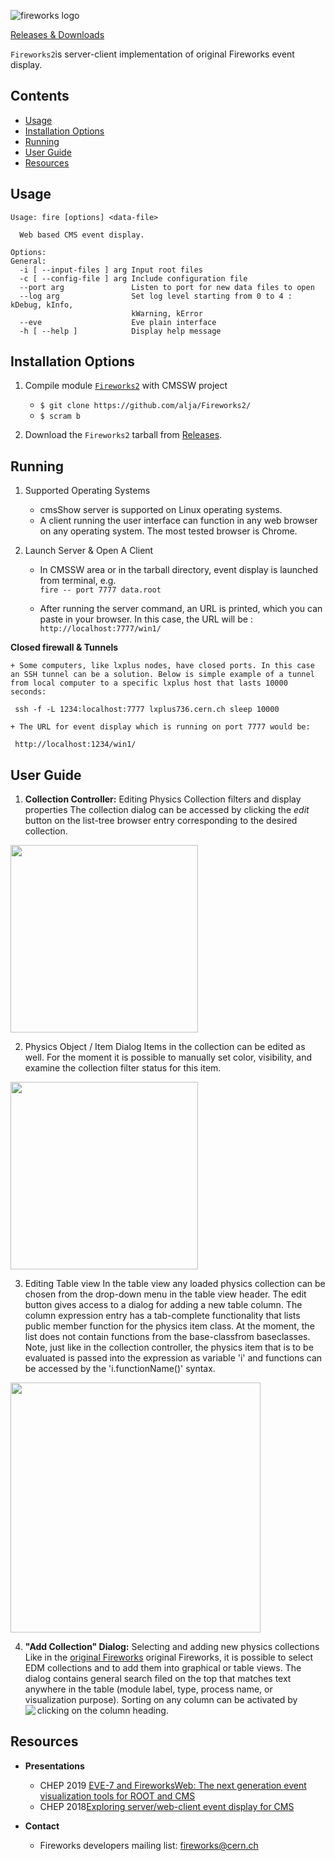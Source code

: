 ﻿

![fireworks logo](https://gist.githubusercontent.com/alja/2b7656a65bf8e78a26f1f7e93cbd5282/raw/45e30b390e75381869dce49cc7e2489fae910ce8/logo-fireworks.png)

[Releases & Downloads](https://github.com/alja/Fireworks2/releases)

`Fireworks2`is server-client implementation of original Fireworks event display.

<!-- START doctoc generated TOC please keep comment here to allow auto update -->
<!-- DON'T EDIT THIS SECTION, INSTEAD RE-RUN doctoc TO UPDATE -->
## Contents

- [Usage](#usage)
- [Installation Options](#installation-options)
- [Running](#running)
- [User Guide](#user-guide)
- [Resources](#resources)

<!-- END doctoc generated TOC please keep comment here to allow auto update -->

**Usage**
---

```
Usage: fire [options] <data-file>

  Web based CMS event display.

Options:
General:
  -i [ --input-files ] arg Input root files
  -c [ --config-file ] arg Include configuration file
  --port arg               Listen to port for new data files to open
  --log arg                Set log level starting from 0 to 4 : kDebug, kInfo,
                           kWarning, kError
  --eve                    Eve plain interface
  -h [ --help ]            Display help message
```

**Installation Options**
---

1. Compile module [`Fireworks2`](https://github.com/alja/Fireworks2/) with CMSSW project
    + `$ git clone https://github.com/alja/Fireworks2/`
    + `$ scram b`

2. Download the `Fireworks2` tarball from [Releases](https://github.com/alja/Fireworks2/releases).


**Running**
---

1. Supported Operating Systems

    + cmsShow server is supported on Linux operating systems.
    + A client running the user interface can function in any web browser on any operating system. The most tested browser is Chrome.

2. Launch Server & Open A Client
    + In CMSSW area or in the tarball directory, event display is launched from terminal, e.g.  
     `fire -- port 7777 data.root`

   + After running the server command, an URL is printed, which you can paste in your browser. In this case, the URL will be :
 `http://localhost:7777/win1/`

**Closed firewall & Tunnels**

    + Some computers, like lxplus nodes, have closed ports. In this case an SSH tunnel can be a solution. Below is simple example of a tunnel from local computer to a specific lxplus host that lasts 10000 seconds:    
   ` ssh -f -L 1234:localhost:7777 lxplus736.cern.ch sleep 10000`

    + The URL for event display which is running on port 7777 would be:
  ` http://localhost:1234/win1/`


**User Guide**
---

1. **Collection Controller:** Editing Physics Collection filters and display properties
The collection dialog can be accessed by clicking the *edit* button on the list-tree browser entry corresponding to the desired collection.

<img src="https://gist.githubusercontent.com/alja/2b7656a65bf8e78a26f1f7e93cbd5282/raw/c4e2f44aad37b707b8a493ee47a75f708666f275/edit-collection.png" width="300">

2. Physics Object / Item Dialog
Items in the collection can be edited as well. For the moment it is possible to manually set color, visibility, and examine the collection filter status for this item.

<img src="https://gist.githubusercontent.com/alja/2b7656a65bf8e78a26f1f7e93cbd5282/raw/7ca1b2512e3f7570d8d3ccc2789c8411d5d82ad2/edit-item.png" width="300">

3. Editing Table view
In the table view any loaded physics collection can be chosen from the drop-down menu in the table view header. The edit button gives access to a dialog for adding a new table column. The column expression entry has a tab-complete functionality that lists public member function for the physics item class. At the moment, the list does not contain functions from the base-classfrom baseclasses.  Note, just like in the collection controller, the physics item that is to be evaluated is passed into the expression as variable 'i' and functions can be accessed by the 'i.functionName()' syntax.

<img src="https://gist.githubusercontent.com/alja/2b7656a65bf8e78a26f1f7e93cbd5282/raw/812c53e5cd0f01c5e164f48a6f1103e81a1726ea/edit-table.png" width="400" align="center">

4. **"Add Collection" Dialog:** Selecting and adding new physics collections
Like in the [original Fireworks](https://twiki.cern.ch/twiki/bin/view/CMSPublic/WorkBookFireworks) original Fireworks, it is possible to select EDM collections and to add them into graphical or table views. The dialog contains general search filed on the top that matches text anywhere in the table (module label, type, process name, or visualization purpose). Sorting on any column can be activated by clicking on the column heading.<img src="https://gist.githubusercontent.com/alja/2b7656a65bf8e78a26f1f7e93cbd5282/raw/4b4f64e23042125141b9524f5c4022427669655c/add-collection.png" align="left">


**Resources**
---

+ **Presentations**
  + CHEP 2019 [ EVE-7 and FireworksWeb: The next generation event visualization tools for ROOT and CMS](https://indico.cern.ch/event/773049/contributions/3474840/) 
  +  CHEP 2018[Exploring server/web-client event display for CMS](https://indico.cern.ch/event/587955/contributions/2938069/)
  

+ **Contact**  
  + Fireworks developers mailing list:  fireworks@cern.ch
